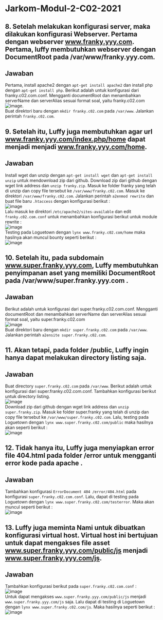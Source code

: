 # Jarkom-Modul-2-C02-2021

## 8. Setelah melakukan konfigurasi server, maka dilakukan konfigurasi Webserver. Pertama dengan webserver www.franky.yyy.com. Pertama, luffy membutuhkan webserver dengan DocumentRoot pada /var/www/franky.yyy.com.

## Jawaban
Pertama, install apache2 dengan `apt-get install apache2` dan install php dengan `apt-get install php`.
Berikut adalah untuk konfigurasi dari franky.c02.com.conf. Mengganti documentRoot dan menambahkan serverName dan serverAlias sesuai format soal, yaitu franky.c02.com
![image](https://user-images.githubusercontent.com/73484021/139518473-41ad689a-12fd-4464-b0ef-af1cf7b1602f.png).<br>
Buat direktori baru dengan `mkdir franky.c02.com` pada `/var/www`. Jalankan perintah `franky.c02.com`.

## 9. Setelah itu, Luffy juga membutuhkan agar url www.franky.yyy.com/index.php/home dapat menjadi menjadi www.franky.yyy.com/home. 

## Jawaban
Install wget dan unzip dengan `apt-get install wget` dan `apt-get install unzip` untuk mendownload zip dari github. Download zip dari github dengan wget link address dan `unzip franky.zip`.
Masuk ke folder franky yang telah di unzip dan copy file tersebut ke `/var/www/franky.c02.com`. Masuk ke direktori `/var/www/franky.c02.com`. Jalankan perintah `a2enmod rewrite` dan buat file baru `.htaccess` dengan konfigurasi berikut :<br>
![image](https://user-images.githubusercontent.com/73484021/139518738-63142796-2c6e-48ec-8f11-501f63725141.png)<br>
Lalu masuk ke direktori `/etc/apache2/sites-available` dan edit `franky.c02.com.conf` untuk menambahkan konfigurasi berikut untuk module rewrite :<br>
![image](https://user-images.githubusercontent.com/73484021/139518801-f9486d07-882a-4962-a24c-3b2d292e7258.png)<br>
Testing pada Loguetown dengan `lynx www.franky.c02.com/home` maka hasilnya akan muncul bounty seperti berikut :<br>
![image](https://user-images.githubusercontent.com/73484021/139518840-94730159-0b65-4cc6-918c-976e8f4a3276.png)

## 10. Setelah itu, pada subdomain www.super.franky.yyy.com, Luffy membutuhkan penyimpanan aset yang memiliki DocumentRoot pada /var/www/super.franky.yyy.com .

## Jawaban
Berikut adalah untuk konfigurasi dari super.franky.c02.com.conf. Mengganti documentRoot dan menambahkan serverName dan serverAlias sesuai format soal, yaitu super.franky.c02.com<br>
![image](https://user-images.githubusercontent.com/73484021/139518871-61ab59c6-f6b9-4b86-90ea-cf8b9b9085a7.png)<br>
Buat direktori baru dengan `mkdir super.franky.c02.com` pada `/var/www`. Jalankan perintah `a2ensite super.franky.c02.com`.

## 11. Akan tetapi, pada folder /public, Luffy ingin hanya dapat melakukan directory listing saja.

## Jawaban
Buat directory `super.franky.c02.com` pada `/var/www`.
Berikut adalah untuk konfigurasi dari super.franky.c02.com.conf. Tambahkan konfigurasi berikut untuk directory listing.<br>
![image](https://user-images.githubusercontent.com/73484021/139518916-3646d168-b1f8-4e9d-921e-f8f6ce970ae5.png)<br>
Download zip dari github dengan wget link address dan `unzip super.franky.zip`. Masuk ke folder super.franky yang telah di unzip dan copy file tersebut ke `/var/www/super.franky.c02.com`. 
Lalu, testing pada Loguetown dengan `lynx www.super.franky.c02.com/public` maka hasilnya akan seperti berikut :<br>
![image](https://user-images.githubusercontent.com/73484021/139518987-2d4adfd6-3fb1-44e7-89e6-fecb048cecfd.png)

## 12. Tidak hanya itu, Luffy juga menyiapkan error file 404.html pada folder /error untuk mengganti error kode pada apache .

## Jawaban
Tambahkan konfigurasi `ErrorDocument 404 /error/404.html` pada konfigurasi `super.franky.c02.com.conf`. Lalu, dapat di testing pada Loguetown dengan `lynx www.super.franky.c02.com/testerror`. Maka akan muncul seperti berikut :<br>
![image](https://user-images.githubusercontent.com/73484021/139519055-cda6f0a7-3340-4c68-a111-fb9341dbdca3.png)

## 13. Luffy juga meminta Nami untuk dibuatkan konfigurasi virtual host. Virtual host ini bertujuan untuk dapat mengakses file asset www.super.franky.yyy.com/public/js menjadi www.super.franky.yyy.com/js. 

## Jawaban
Tambahkan konfigurasi berikut pada `super.franky.c02.com.conf` :<br>
![image](https://user-images.githubusercontent.com/73484021/139519083-50dfdc98-925f-4c95-a47c-4356729616cf.png)<br>
Untuk dapat mengakses `www.super.franky.yyy.com/public/js` menjadi `www.super.franky.yyy.com/js` saja. Lalu dapat di testing di Loguetown dengan `lynx www.super.franky.c02.com/js`. Maka hasilnya seperti berikut :<br>
![image](https://user-images.githubusercontent.com/73484021/139519115-3218fa41-5242-4e14-932d-ebdd15bd8455.png)


